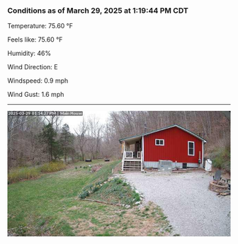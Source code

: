 ### Conditions as of March 29, 2025 at 1:19:44 PM CDT 

Temperature: 75.60 &deg;F

Feels like: 75.60 &deg;F

Humidity: 46%

Wind Direction: E

Windspeed: 0.9 mph

Wind Gust: 1.6 mph

---

<img src="./images/latest.jpeg"/>

